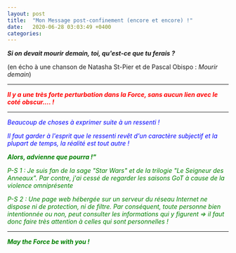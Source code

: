 ```yaml
---
layout: post
title:  "Mon Message post-confinement (encore et encore) !"
date:   2020-06-28 03:03:49 +0400
categories: 
---
```

<!---
--->



***Si on devait mourir demain, toi, qu'est-ce que tu ferais ?***

(en écho à une chanson de Natasha St-Pier et de Pascal Obispo : *Mourir demain*)  

   

------
<span style="color: red">***Il y a une très forte perturbation dans la Force, sans aucun lien avec le coté obscur.... !***</span>


-----


<span style="color: blue">*Beaucoup de choses à exprimer suite à un ressenti !* </span>

<span style="color: blue">*Il faut garder à l'esprit que le ressenti revêt d'un caractère subjectif et la plupart de temps, la réalité est tout autre !*</span>

<span style="color: green">***Alors, advienne que pourra !"***</span>

<span style="color: green">*P-S 1 : Je suis fan de la sage "Star Wars" et de la trilogie "Le Seigneur des Anneaux". Par contre, j'ai cessé de regarder les saisons GoT à cause de la violence omniprésente*</span>

<span style="color: green">*P-S 2 : Une page web hébergée sur un serveur du réseau Internet ne dispose ni de protection, ni de filtre. Par conséquent, toute personne bien intentionnée ou non, peut consulter les informations qui y figurent => il faut donc faire très attention à celles qui sont personnelles !*</span>

-----
<span style="color: green">***May the Force be with you !***</span>


